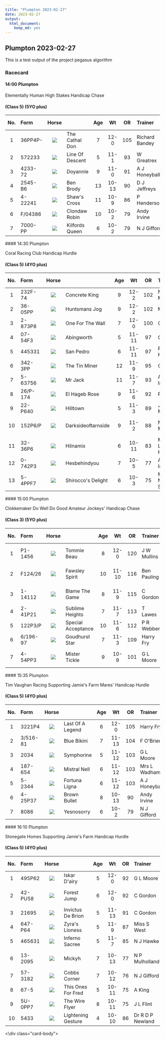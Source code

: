 ```yaml
---
title: "Plumpton 2023-02-27"
date: 2023-02-27 
output:
  html_document:
    keep_md: yes
---
```





## Plumpton 2023-02-27

This is a test output of the project pegasus algorithm

### Racecard 
<div class="card-body">



####  14:00 Plumpton 

Elementally Human High Stakes Handicap Chase 

#### (Class 5) (5YO plus) 

<table class="racecard table table-hover" style="width: auto !important; margin-left: auto; margin-right: auto;">
 <thead>
  <tr>
   <th style="text-align:center;"> No. </th>
   <th style="text-align:left;"> Form </th>
   <th style="text-align:center;"> Horse </th>
   <th style="text-align:left;">  </th>
   <th style="text-align:center;"> Age </th>
   <th style="text-align:center;"> Wt </th>
   <th style="text-align:center;"> OR </th>
   <th style="text-align:left;"> Trainer </th>
   <th style="text-align:left;"> Jockey </th>
   <th style="text-align:center;"> VDW </th>
   <th style="text-align:center;"> Alt VDW </th>
   <th style="text-align:left;"> Pred Score </th>
   <th style="text-align:center;"> Predicted Position </th>
   <th style="text-align:center;"> Win % </th>
  </tr>
 </thead>
<tbody>
  <tr>
   <td style="text-align:center;width: 65px; "> 1 </td>
   <td style="text-align:left;"> 36PP4P- </td>
   <td style="text-align:center;width: 40px; ">  <html><body><img src="https://www.attheraces.com/images/silks/20230227/20230227plu140001.png?v=2"></body></html>
</td>
   <td style="text-align:left;"> The Cathal Don </td>
   <td style="text-align:center;"> 7 </td>
   <td style="text-align:center;"> 12-0 </td>
   <td style="text-align:center;"> 105 </td>
   <td style="text-align:left;"> Richard Bandey </td>
   <td style="text-align:left;"> Harry Bannister </td>
   <td style="text-align:center;"> 24 </td>
   <td style="text-align:center;"> 3.76 </td>
   <td style="text-align:left;"> 0.862 </td>
   <td style="text-align:center;"> 7 </td>
   <td style="text-align:center;"> 0 </td>
  </tr>
  <tr>
   <td style="text-align:center;width: 65px; "> 2 </td>
   <td style="text-align:left;"> 572233 </td>
   <td style="text-align:center;width: 40px; ">  <html><body><img src="https://www.attheraces.com/images/silks/20230227/20230227plu140002.png?v=2"></body></html>
</td>
   <td style="text-align:left;"> Line Of Descent </td>
   <td style="text-align:center;"> 5 </td>
   <td style="text-align:center;"> 11-1 </td>
   <td style="text-align:center;"> 93 </td>
   <td style="text-align:left;"> W Greatrex </td>
   <td style="text-align:left;"> Brendan Powell </td>
   <td style="text-align:center;"> 8 </td>
   <td style="text-align:center;"> 1.73 </td>
   <td style="text-align:left;"> -1.878 </td>
   <td style="text-align:center;"> 4 </td>
   <td style="text-align:center;"> 0 </td>
  </tr>
  <tr>
   <td style="text-align:center;width: 65px; "> 3 </td>
   <td style="text-align:left;"> 4233-72 </td>
   <td style="text-align:center;width: 40px; ">  <html><body><img src="https://www.attheraces.com/images/silks/20230227/20230227plu140003.png?v=2"></body></html>
</td>
   <td style="text-align:left;"> Doyannie </td>
   <td style="text-align:center;"> 9 </td>
   <td style="text-align:center;"> 11-0 </td>
   <td style="text-align:center;"> 91 </td>
   <td style="text-align:left;"> A J Honeyball </td>
   <td style="text-align:left;"> Rex Dingle </td>
   <td style="text-align:center;"> 12 </td>
   <td style="text-align:center;"> 2.86 </td>
   <td style="text-align:left;"> -4.243 </td>
   <td style="text-align:center;"> 1 </td>
   <td style="text-align:center;"> 1 </td>
  </tr>
  <tr>
   <td style="text-align:center;width: 65px; "> 4 </td>
   <td style="text-align:left;"> 2545-B6 </td>
   <td style="text-align:center;width: 40px; ">  <html><body><img src="https://www.attheraces.com/images/silks/20230227/20230227plu140004.png?v=2"></body></html>
</td>
   <td style="text-align:left;"> Ben Brody </td>
   <td style="text-align:center;"> 13 </td>
   <td style="text-align:center;"> 10-13 </td>
   <td style="text-align:center;"> 90 </td>
   <td style="text-align:left;"> D J Jeffreys </td>
   <td style="text-align:left;"> Thomas Bellamy </td>
   <td style="text-align:center;"> 21 </td>
   <td style="text-align:center;"> 4.62 </td>
   <td style="text-align:left;"> -0.651 </td>
   <td style="text-align:center;"> 6 </td>
   <td style="text-align:center;"> 0 </td>
  </tr>
  <tr>
   <td style="text-align:center;width: 65px; "> 5 </td>
   <td style="text-align:left;"> 4-22241 </td>
   <td style="text-align:center;width: 40px; ">  <html><body><img src="https://www.attheraces.com/images/silks/20230227/20230227plu140005.png?v=2"></body></html>
</td>
   <td style="text-align:left;"> Shaw's Cross </td>
   <td style="text-align:center;"> 11 </td>
   <td style="text-align:center;"> 10-9 </td>
   <td style="text-align:center;"> 86 </td>
   <td style="text-align:left;"> P Henderson </td>
   <td style="text-align:left;"> Nick Scholfield </td>
   <td style="text-align:center;"> 7 </td>
   <td style="text-align:center;"> 1.29 </td>
   <td style="text-align:left;"> -1.916 </td>
   <td style="text-align:center;"> 3 </td>
   <td style="text-align:center;"> 0 </td>
  </tr>
  <tr>
   <td style="text-align:center;width: 65px; "> 6 </td>
   <td style="text-align:left;"> F/04386 </td>
   <td style="text-align:center;width: 40px; ">  <html><body><img src="https://www.attheraces.com/images/silks/20230227/20230227plu140006.png?v=2"></body></html>
</td>
   <td style="text-align:left;"> Clondaw Robin </td>
   <td style="text-align:center;"> 10 </td>
   <td style="text-align:center;"> 10-2 </td>
   <td style="text-align:center;"> 79 </td>
   <td style="text-align:left;"> Andy Irvine </td>
   <td style="text-align:left;"> Caoilin Quinn </td>
   <td style="text-align:center;"> 17 </td>
   <td style="text-align:center;"> 3.14 </td>
   <td style="text-align:left;"> -1.431 </td>
   <td style="text-align:center;"> 5 </td>
   <td style="text-align:center;"> 0 </td>
  </tr>
  <tr>
   <td style="text-align:center;width: 65px; "> 7 </td>
   <td style="text-align:left;"> 7000-PP </td>
   <td style="text-align:center;width: 40px; ">  <html><body><img src="https://www.attheraces.com/images/silks/20230227/20230227plu140007.png?v=2"></body></html>
</td>
   <td style="text-align:left;"> Kilfords Queen </td>
   <td style="text-align:center;"> 6 </td>
   <td style="text-align:center;"> 10-2 </td>
   <td style="text-align:center;"> 79 </td>
   <td style="text-align:left;"> N J Gifford </td>
   <td style="text-align:left;"> Tabitha Worsley </td>
   <td style="text-align:center;"> 30 </td>
   <td style="text-align:center;"> 4.76 </td>
   <td style="text-align:left;"> -2.330 </td>
   <td style="text-align:center;"> 2 </td>
   <td style="text-align:center;"> 0 </td>
  </tr>
</tbody>
</table>
####  14:30 Plumpton 

Coral Racing Club Handicap Hurdle 

#### (Class 5) (4YO plus) 

<table class="racecard table table-hover" style="width: auto !important; margin-left: auto; margin-right: auto;">
 <thead>
  <tr>
   <th style="text-align:center;"> No. </th>
   <th style="text-align:left;"> Form </th>
   <th style="text-align:center;"> Horse </th>
   <th style="text-align:left;">  </th>
   <th style="text-align:center;"> Age </th>
   <th style="text-align:center;"> Wt </th>
   <th style="text-align:center;"> OR </th>
   <th style="text-align:left;"> Trainer </th>
   <th style="text-align:left;"> Jockey </th>
   <th style="text-align:center;"> VDW </th>
   <th style="text-align:center;"> Alt VDW </th>
   <th style="text-align:left;"> Pred Score </th>
   <th style="text-align:center;"> Predicted Position </th>
   <th style="text-align:center;"> Win % </th>
  </tr>
 </thead>
<tbody>
  <tr>
   <td style="text-align:center;width: 65px; "> 1 </td>
   <td style="text-align:left;"> 232F-74 </td>
   <td style="text-align:center;width: 40px; ">  <html><body><img src="https://www.attheraces.com/images/silks/20230227/20230227plu143001.png?v=2"></body></html>
</td>
   <td style="text-align:left;"> Concrete King </td>
   <td style="text-align:center;"> 9 </td>
   <td style="text-align:center;"> 12-2 </td>
   <td style="text-align:center;"> 102 </td>
   <td style="text-align:left;"> N P Mulholland </td>
   <td style="text-align:left;"> Thomosina Eyston </td>
   <td style="text-align:center;"> 21 </td>
   <td style="text-align:center;"> 3.56 </td>
   <td style="text-align:left;"> -1.215 </td>
   <td style="text-align:center;"> 9 </td>
   <td style="text-align:center;"> 0.00 </td>
  </tr>
  <tr>
   <td style="text-align:center;width: 65px; "> 2 </td>
   <td style="text-align:left;"> 36-05PP </td>
   <td style="text-align:center;width: 40px; ">  <html><body><img src="https://www.attheraces.com/images/silks/20230227/20230227plu143002.png?v=2"></body></html>
</td>
   <td style="text-align:left;"> Huntsmans Jog </td>
   <td style="text-align:center;"> 9 </td>
   <td style="text-align:center;"> 12-2 </td>
   <td style="text-align:center;"> 102 </td>
   <td style="text-align:left;"> M F Harris </td>
   <td style="text-align:left;"> Bradley Harris </td>
   <td style="text-align:center;"> 25 </td>
   <td style="text-align:center;"> 4.44 </td>
   <td style="text-align:left;"> -1.680 </td>
   <td style="text-align:center;"> 7 </td>
   <td style="text-align:center;"> 0.00 </td>
  </tr>
  <tr>
   <td style="text-align:center;width: 65px; "> 3 </td>
   <td style="text-align:left;"> 2-873P8 </td>
   <td style="text-align:center;width: 40px; ">  <html><body><img src="https://www.attheraces.com/images/silks/20230227/20230227plu143003.png?v=2"></body></html>
</td>
   <td style="text-align:left;"> One For The Wall </td>
   <td style="text-align:center;"> 7 </td>
   <td style="text-align:center;"> 12-0 </td>
   <td style="text-align:center;"> 100 </td>
   <td style="text-align:left;"> C Gordon </td>
   <td style="text-align:left;"> Mr Freddie Gordon </td>
   <td style="text-align:center;"> 21 </td>
   <td style="text-align:center;"> 3.61 </td>
   <td style="text-align:left;"> -3.420 </td>
   <td style="text-align:center;"> 3 </td>
   <td style="text-align:center;"> 0.00 </td>
  </tr>
  <tr>
   <td style="text-align:center;width: 65px; "> 4 </td>
   <td style="text-align:left;"> 07-54F3 </td>
   <td style="text-align:center;width: 40px; ">  <html><body><img src="https://www.attheraces.com/images/silks/20230227/20230227plu143004.png?v=2"></body></html>
</td>
   <td style="text-align:left;"> Abingworth </td>
   <td style="text-align:center;"> 5 </td>
   <td style="text-align:center;"> 11-11 </td>
   <td style="text-align:center;"> 97 </td>
   <td style="text-align:left;"> G L Moore </td>
   <td style="text-align:left;"> J E Moore </td>
   <td style="text-align:center;"> 17 </td>
   <td style="text-align:center;"> 3.55 </td>
   <td style="text-align:left;"> -2.142 </td>
   <td style="text-align:center;"> 5 </td>
   <td style="text-align:center;"> 0.00 </td>
  </tr>
  <tr>
   <td style="text-align:center;width: 65px; "> 5 </td>
   <td style="text-align:left;"> 445331 </td>
   <td style="text-align:center;width: 40px; ">  <html><body><img src="https://www.attheraces.com/images/silks/20230227/20230227plu143005.png?v=2"></body></html>
</td>
   <td style="text-align:left;"> San Pedro </td>
   <td style="text-align:center;"> 6 </td>
   <td style="text-align:center;"> 11-11 </td>
   <td style="text-align:center;"> 97 </td>
   <td style="text-align:left;"> P Henderson </td>
   <td style="text-align:left;"> Nick Scholfield </td>
   <td style="text-align:center;"> 7 </td>
   <td style="text-align:center;"> 1.63 </td>
   <td style="text-align:left;"> -0.609 </td>
   <td style="text-align:center;"> 11 </td>
   <td style="text-align:center;"> 0.00 </td>
  </tr>
  <tr>
   <td style="text-align:center;width: 65px; "> 6 </td>
   <td style="text-align:left;"> 342-3PP </td>
   <td style="text-align:center;width: 40px; ">  <html><body><img src="https://www.attheraces.com/images/silks/20230227/20230227plu143006.png?v=2"></body></html>
</td>
   <td style="text-align:left;"> The Tin Miner </td>
   <td style="text-align:center;"> 12 </td>
   <td style="text-align:center;"> 11-9 </td>
   <td style="text-align:center;"> 95 </td>
   <td style="text-align:left;"> C Gordon </td>
   <td style="text-align:left;"> Tom Cannon </td>
   <td style="text-align:center;"> 23 </td>
   <td style="text-align:center;"> 4.29 </td>
   <td style="text-align:left;"> -1.382 </td>
   <td style="text-align:center;"> 8 </td>
   <td style="text-align:center;"> 0.00 </td>
  </tr>
  <tr>
   <td style="text-align:center;width: 65px; "> 7 </td>
   <td style="text-align:left;"> 5-63756 </td>
   <td style="text-align:center;width: 40px; ">  <html><body><img src="https://www.attheraces.com/images/silks/20230227/20230227plu143007.png?v=2"></body></html>
</td>
   <td style="text-align:left;"> Mr Jack </td>
   <td style="text-align:center;"> 11 </td>
   <td style="text-align:center;"> 11-7 </td>
   <td style="text-align:center;"> 93 </td>
   <td style="text-align:left;"> Andy Irvine </td>
   <td style="text-align:left;"> N F Houlihan </td>
   <td style="text-align:center;"> 18 </td>
   <td style="text-align:center;"> 4.09 </td>
   <td style="text-align:left;"> 0.943 </td>
   <td style="text-align:center;"> 13 </td>
   <td style="text-align:center;"> 0.00 </td>
  </tr>
  <tr>
   <td style="text-align:center;width: 65px; "> 8 </td>
   <td style="text-align:left;"> 26/P-174 </td>
   <td style="text-align:center;width: 40px; ">  <html><body><img src="https://www.attheraces.com/images/silks/20230227/20230227plu143008.png?v=2"></body></html>
</td>
   <td style="text-align:left;"> El Hageb Rose </td>
   <td style="text-align:center;"> 9 </td>
   <td style="text-align:center;"> 11-6 </td>
   <td style="text-align:center;"> 92 </td>
   <td style="text-align:left;"> P Butler </td>
   <td style="text-align:left;"> Harry Kimber </td>
   <td style="text-align:center;"> 12 </td>
   <td style="text-align:center;"> 2.49 </td>
   <td style="text-align:left;"> -0.720 </td>
   <td style="text-align:center;"> 10 </td>
   <td style="text-align:center;"> 0.00 </td>
  </tr>
  <tr>
   <td style="text-align:center;width: 65px; "> 9 </td>
   <td style="text-align:left;"> 22-P640 </td>
   <td style="text-align:center;width: 40px; ">  <html><body><img src="https://www.attheraces.com/images/silks/20230227/20230227plu143009.png?v=2"></body></html>
</td>
   <td style="text-align:left;"> Hilltown </td>
   <td style="text-align:center;"> 5 </td>
   <td style="text-align:center;"> 11-3 </td>
   <td style="text-align:center;"> 89 </td>
   <td style="text-align:left;"> J W Mullins </td>
   <td style="text-align:left;"> M G Nolan </td>
   <td style="text-align:center;"> 20 </td>
   <td style="text-align:center;"> 4.17 </td>
   <td style="text-align:left;"> -1.769 </td>
   <td style="text-align:center;"> 6 </td>
   <td style="text-align:center;"> 0.00 </td>
  </tr>
  <tr>
   <td style="text-align:center;width: 65px; "> 10 </td>
   <td style="text-align:left;"> 152P6/P </td>
   <td style="text-align:center;width: 40px; ">  <html><body><img src="https://www.attheraces.com/images/silks/20230227/20230227plu143010.png?v=2"></body></html>
</td>
   <td style="text-align:left;"> Darksideoftarnside </td>
   <td style="text-align:center;"> 9 </td>
   <td style="text-align:center;"> 11-2 </td>
   <td style="text-align:center;"> 88 </td>
   <td style="text-align:left;"> N P Mulholland </td>
   <td style="text-align:left;"> Sam Twiston-Davies </td>
   <td style="text-align:center;"> 26 </td>
   <td style="text-align:center;"> 6.30 </td>
   <td style="text-align:left;"> -0.198 </td>
   <td style="text-align:center;"> 12 </td>
   <td style="text-align:center;"> 0.00 </td>
  </tr>
  <tr>
   <td style="text-align:center;width: 65px; "> 11 </td>
   <td style="text-align:left;"> 32-36P6 </td>
   <td style="text-align:center;width: 40px; ">  <html><body><img src="https://www.attheraces.com/images/silks/20230227/20230227plu143011.png?v=2"></body></html>
</td>
   <td style="text-align:left;"> Hilnamix </td>
   <td style="text-align:center;"> 6 </td>
   <td style="text-align:center;"> 10-11 </td>
   <td style="text-align:center;"> 83 </td>
   <td style="text-align:left;"> Mrs Lawney Hill </td>
   <td style="text-align:left;"> David Bass </td>
   <td style="text-align:center;"> 22 </td>
   <td style="text-align:center;"> 4.12 </td>
   <td style="text-align:left;"> -5.421 </td>
   <td style="text-align:center;"> 1 </td>
   <td style="text-align:center;"> 0.96 </td>
  </tr>
  <tr>
   <td style="text-align:center;width: 65px; "> 12 </td>
   <td style="text-align:left;"> 0-742P3 </td>
   <td style="text-align:center;width: 40px; ">  <html><body><img src="https://www.attheraces.com/images/silks/20230227/20230227plu143012.png?v=2"></body></html>
</td>
   <td style="text-align:left;"> Hesbehindyou </td>
   <td style="text-align:center;"> 7 </td>
   <td style="text-align:center;"> 10-5 </td>
   <td style="text-align:center;"> 77 </td>
   <td style="text-align:left;"> Andy Irvine </td>
   <td style="text-align:left;"> Caoilin Quinn </td>
   <td style="text-align:center;"> 15 </td>
   <td style="text-align:center;"> 3.03 </td>
   <td style="text-align:left;"> -4.374 </td>
   <td style="text-align:center;"> 2 </td>
   <td style="text-align:center;"> 0.04 </td>
  </tr>
  <tr>
   <td style="text-align:center;width: 65px; "> 13 </td>
   <td style="text-align:left;"> 5-4PPF7 </td>
   <td style="text-align:center;width: 40px; ">  <html><body><img src="https://www.attheraces.com/images/silks/20230227/20230227plu143013.png?v=2"></body></html>
</td>
   <td style="text-align:left;"> Shirocco's Delight </td>
   <td style="text-align:center;"> 6 </td>
   <td style="text-align:center;"> 10-3 </td>
   <td style="text-align:center;"> 75 </td>
   <td style="text-align:left;"> Miss A M Newton-Smith </td>
   <td style="text-align:left;"> James Best </td>
   <td style="text-align:center;"> 27 </td>
   <td style="text-align:center;"> 6.78 </td>
   <td style="text-align:left;"> -3.122 </td>
   <td style="text-align:center;"> 4 </td>
   <td style="text-align:center;"> 0.00 </td>
  </tr>
</tbody>
</table>
####  15:00 Plumpton 

Clokkemaker Do Well Do Good Amateur Jockeys' Handicap Chase 

#### (Class 3) (5YO plus) 

<table class="racecard table table-hover" style="width: auto !important; margin-left: auto; margin-right: auto;">
 <thead>
  <tr>
   <th style="text-align:center;"> No. </th>
   <th style="text-align:left;"> Form </th>
   <th style="text-align:center;"> Horse </th>
   <th style="text-align:left;">  </th>
   <th style="text-align:center;"> Age </th>
   <th style="text-align:center;"> Wt </th>
   <th style="text-align:center;"> OR </th>
   <th style="text-align:left;"> Trainer </th>
   <th style="text-align:left;"> Jockey </th>
   <th style="text-align:center;"> VDW </th>
   <th style="text-align:center;"> Alt VDW </th>
   <th style="text-align:left;"> Pred Score </th>
   <th style="text-align:center;"> Predicted Position </th>
   <th style="text-align:center;"> Win % </th>
  </tr>
 </thead>
<tbody>
  <tr>
   <td style="text-align:center;width: 65px; "> 1 </td>
   <td style="text-align:left;"> P1-1456 </td>
   <td style="text-align:center;width: 40px; ">  <html><body><img src="https://www.attheraces.com/images/silks/20230227/20230227plu150001.png?v=2"></body></html>
</td>
   <td style="text-align:left;"> Tommie Beau </td>
   <td style="text-align:center;"> 8 </td>
   <td style="text-align:center;"> 12-0 </td>
   <td style="text-align:center;"> 120 </td>
   <td style="text-align:left;"> J W Mullins </td>
   <td style="text-align:left;"> Mr Joshua Newman </td>
   <td style="text-align:center;"> 15 </td>
   <td style="text-align:center;"> 1.36 </td>
   <td style="text-align:left;"> -1.368 </td>
   <td style="text-align:center;"> 3 </td>
   <td style="text-align:center;"> 0.00 </td>
  </tr>
  <tr>
   <td style="text-align:center;width: 65px; "> 2 </td>
   <td style="text-align:left;"> F124/26 </td>
   <td style="text-align:center;width: 40px; ">  <html><body><img src="https://www.attheraces.com/images/silks/20230227/20230227plu150002.png?v=2"></body></html>
</td>
   <td style="text-align:left;"> Fawsley Spirit </td>
   <td style="text-align:center;"> 10 </td>
   <td style="text-align:center;"> 11-10 </td>
   <td style="text-align:center;"> 116 </td>
   <td style="text-align:left;"> Ben Pauling </td>
   <td style="text-align:left;"> Miss Megan Fox </td>
   <td style="text-align:center;"> 12 </td>
   <td style="text-align:center;"> 1.96 </td>
   <td style="text-align:left;"> -2.292 </td>
   <td style="text-align:center;"> 1 </td>
   <td style="text-align:center;"> 0.60 </td>
  </tr>
  <tr>
   <td style="text-align:center;width: 65px; "> 3 </td>
   <td style="text-align:left;"> 1-14112 </td>
   <td style="text-align:center;width: 40px; ">  <html><body><img src="https://www.attheraces.com/images/silks/20230227/20230227plu150003.png?v=2"></body></html>
</td>
   <td style="text-align:left;"> Blame The Game </td>
   <td style="text-align:center;"> 8 </td>
   <td style="text-align:center;"> 11-9 </td>
   <td style="text-align:center;"> 115 </td>
   <td style="text-align:left;"> C Gordon </td>
   <td style="text-align:left;"> Mr Freddie Gordon </td>
   <td style="text-align:center;"> 4 </td>
   <td style="text-align:center;"> 0.57 </td>
   <td style="text-align:left;"> -1.474 </td>
   <td style="text-align:center;"> 2 </td>
   <td style="text-align:center;"> 0.00 </td>
  </tr>
  <tr>
   <td style="text-align:center;width: 65px; "> 4 </td>
   <td style="text-align:left;"> 2-41P21 </td>
   <td style="text-align:center;width: 40px; ">  <html><body><img src="https://www.attheraces.com/images/silks/20230227/20230227plu150004.png?v=2"></body></html>
</td>
   <td style="text-align:left;"> Sublime Heights </td>
   <td style="text-align:center;"> 7 </td>
   <td style="text-align:center;"> 11-7 </td>
   <td style="text-align:center;"> 113 </td>
   <td style="text-align:left;"> T Lawes </td>
   <td style="text-align:left;"> Miss G Andrews </td>
   <td style="text-align:center;"> 13 </td>
   <td style="text-align:center;"> 1.46 </td>
   <td style="text-align:left;"> -1.098 </td>
   <td style="text-align:center;"> 4 </td>
   <td style="text-align:center;"> 0.21 </td>
  </tr>
  <tr>
   <td style="text-align:center;width: 65px; "> 5 </td>
   <td style="text-align:left;"> 122P3/P </td>
   <td style="text-align:center;width: 40px; ">  <html><body><img src="https://www.attheraces.com/images/silks/20230227/20230227plu150005.png?v=2"></body></html>
</td>
   <td style="text-align:left;"> Special Acceptance </td>
   <td style="text-align:center;"> 10 </td>
   <td style="text-align:center;"> 11-6 </td>
   <td style="text-align:center;"> 112 </td>
   <td style="text-align:left;"> P R Webber </td>
   <td style="text-align:left;"> Mr Z Baker </td>
   <td style="text-align:center;"> 23 </td>
   <td style="text-align:center;"> 3.04 </td>
   <td style="text-align:left;"> -1.078 </td>
   <td style="text-align:center;"> 5 </td>
   <td style="text-align:center;"> 0.17 </td>
  </tr>
  <tr>
   <td style="text-align:center;width: 65px; "> 6 </td>
   <td style="text-align:left;"> 6/196-97 </td>
   <td style="text-align:center;width: 40px; ">  <html><body><img src="https://www.attheraces.com/images/silks/20230227/20230227plu150006.png?v=2"></body></html>
</td>
   <td style="text-align:left;"> Goudhurst Star </td>
   <td style="text-align:center;"> 7 </td>
   <td style="text-align:center;"> 11-3 </td>
   <td style="text-align:center;"> 109 </td>
   <td style="text-align:left;"> Harry Fry </td>
   <td style="text-align:left;"> Miss A B O'Connor </td>
   <td style="text-align:center;"> 22 </td>
   <td style="text-align:center;"> 2.83 </td>
   <td style="text-align:left;"> -0.220 </td>
   <td style="text-align:center;"> 6 </td>
   <td style="text-align:center;"> 0.02 </td>
  </tr>
  <tr>
   <td style="text-align:center;width: 65px; "> 7 </td>
   <td style="text-align:left;"> 4-54PP3 </td>
   <td style="text-align:center;width: 40px; ">  <html><body><img src="https://www.attheraces.com/images/silks/20230227/20230227plu150007.png?v=2"></body></html>
</td>
   <td style="text-align:left;"> Mister Tickle </td>
   <td style="text-align:center;"> 9 </td>
   <td style="text-align:center;"> 10-9 </td>
   <td style="text-align:center;"> 101 </td>
   <td style="text-align:left;"> G L Moore </td>
   <td style="text-align:left;"> Mr Freddie Mitchell </td>
   <td style="text-align:center;"> 23 </td>
   <td style="text-align:center;"> 3.16 </td>
   <td style="text-align:left;"> 1.780 </td>
   <td style="text-align:center;"> 7 </td>
   <td style="text-align:center;"> 0.00 </td>
  </tr>
</tbody>
</table>
####  15:35 Plumpton 

Tim Vaughan Racing Supporting Jamie's Farm Mares' Handicap Hurdle 

#### (Class 5) (4YO plus) 

<table class="racecard table table-hover" style="width: auto !important; margin-left: auto; margin-right: auto;">
 <thead>
  <tr>
   <th style="text-align:center;"> No. </th>
   <th style="text-align:left;"> Form </th>
   <th style="text-align:center;"> Horse </th>
   <th style="text-align:left;">  </th>
   <th style="text-align:center;"> Age </th>
   <th style="text-align:center;"> Wt </th>
   <th style="text-align:center;"> OR </th>
   <th style="text-align:left;"> Trainer </th>
   <th style="text-align:left;"> Jockey </th>
   <th style="text-align:center;"> VDW </th>
   <th style="text-align:center;"> Alt VDW </th>
   <th style="text-align:left;"> Pred Score </th>
   <th style="text-align:center;"> Predicted Position </th>
   <th style="text-align:center;"> Win % </th>
  </tr>
 </thead>
<tbody>
  <tr>
   <td style="text-align:center;width: 65px; "> 1 </td>
   <td style="text-align:left;"> 3221P4 </td>
   <td style="text-align:center;width: 40px; ">  <html><body><img src="https://www.attheraces.com/images/silks/20230227/20230227plu153501.png?v=2"></body></html>
</td>
   <td style="text-align:left;"> Last Of A Legend </td>
   <td style="text-align:center;"> 6 </td>
   <td style="text-align:center;"> 12-0 </td>
   <td style="text-align:center;"> 105 </td>
   <td style="text-align:left;"> Harry Fry </td>
   <td style="text-align:left;"> Ben Bromley </td>
   <td style="text-align:center;"> 15 </td>
   <td style="text-align:center;"> 2.01 </td>
   <td style="text-align:left;"> -1.128 </td>
   <td style="text-align:center;"> 4 </td>
   <td style="text-align:center;"> 0.00 </td>
  </tr>
  <tr>
   <td style="text-align:center;width: 65px; "> 2 </td>
   <td style="text-align:left;"> 3/516-81 </td>
   <td style="text-align:center;width: 40px; ">  <html><body><img src="https://www.attheraces.com/images/silks/20230227/20230227plu153502.png?v=2"></body></html>
</td>
   <td style="text-align:left;"> Blue Bikini </td>
   <td style="text-align:center;"> 7 </td>
   <td style="text-align:center;"> 11-13 </td>
   <td style="text-align:center;"> 104 </td>
   <td style="text-align:left;"> F O'Brien </td>
   <td style="text-align:left;"> C Brace </td>
   <td style="text-align:center;"> 15 </td>
   <td style="text-align:center;"> 2.84 </td>
   <td style="text-align:left;"> -0.550 </td>
   <td style="text-align:center;"> 6 </td>
   <td style="text-align:center;"> 0.00 </td>
  </tr>
  <tr>
   <td style="text-align:center;width: 65px; "> 3 </td>
   <td style="text-align:left;"> 2034 </td>
   <td style="text-align:center;width: 40px; ">  <html><body><img src="https://www.attheraces.com/images/silks/20230227/20230227plu153503.png?v=2"></body></html>
</td>
   <td style="text-align:left;"> Symphorine </td>
   <td style="text-align:center;"> 5 </td>
   <td style="text-align:center;"> 11-12 </td>
   <td style="text-align:center;"> 103 </td>
   <td style="text-align:left;"> G L Moore </td>
   <td style="text-align:left;"> J E Moore </td>
   <td style="text-align:center;"> 17 </td>
   <td style="text-align:center;"> 2.58 </td>
   <td style="text-align:left;"> 0.345 </td>
   <td style="text-align:center;"> 7 </td>
   <td style="text-align:center;"> 0.00 </td>
  </tr>
  <tr>
   <td style="text-align:center;width: 65px; "> 4 </td>
   <td style="text-align:left;"> 187-654 </td>
   <td style="text-align:center;width: 40px; ">  <html><body><img src="https://www.attheraces.com/images/silks/20230227/20230227plu153504.png?v=2"></body></html>
</td>
   <td style="text-align:left;"> Mistral Nell </td>
   <td style="text-align:center;"> 6 </td>
   <td style="text-align:center;"> 11-12 </td>
   <td style="text-align:center;"> 103 </td>
   <td style="text-align:left;"> Mrs L Wadham </td>
   <td style="text-align:left;"> Bryony Frost </td>
   <td style="text-align:center;"> 15 </td>
   <td style="text-align:center;"> 3.51 </td>
   <td style="text-align:left;"> -1.879 </td>
   <td style="text-align:center;"> 2 </td>
   <td style="text-align:center;"> 0.01 </td>
  </tr>
  <tr>
   <td style="text-align:center;width: 65px; "> 5 </td>
   <td style="text-align:left;"> 5-2344 </td>
   <td style="text-align:center;width: 40px; ">  <html><body><img src="https://www.attheraces.com/images/silks/20230227/20230227plu153505.png?v=2"></body></html>
</td>
   <td style="text-align:left;"> Fortuna Ligna </td>
   <td style="text-align:center;"> 6 </td>
   <td style="text-align:center;"> 11-12 </td>
   <td style="text-align:center;"> 103 </td>
   <td style="text-align:left;"> A J Honeyball </td>
   <td style="text-align:left;"> Rex Dingle </td>
   <td style="text-align:center;"> 11 </td>
   <td style="text-align:center;"> 2.01 </td>
   <td style="text-align:left;"> -0.969 </td>
   <td style="text-align:center;"> 5 </td>
   <td style="text-align:center;"> 0.00 </td>
  </tr>
  <tr>
   <td style="text-align:center;width: 65px; "> 6 </td>
   <td style="text-align:left;"> 4-25P37 </td>
   <td style="text-align:center;width: 40px; ">  <html><body><img src="https://www.attheraces.com/images/silks/20230227/20230227plu153506.png?v=2"></body></html>
</td>
   <td style="text-align:left;"> Brown Bullet </td>
   <td style="text-align:center;"> 8 </td>
   <td style="text-align:center;"> 10-13 </td>
   <td style="text-align:center;"> 90 </td>
   <td style="text-align:left;"> Andy Irvine </td>
   <td style="text-align:left;"> Page Fuller </td>
   <td style="text-align:center;"> 20 </td>
   <td style="text-align:center;"> 2.37 </td>
   <td style="text-align:left;"> -1.294 </td>
   <td style="text-align:center;"> 3 </td>
   <td style="text-align:center;"> 0.00 </td>
  </tr>
  <tr>
   <td style="text-align:center;width: 65px; "> 7 </td>
   <td style="text-align:left;"> 8086 </td>
   <td style="text-align:center;width: 40px; ">  <html><body><img src="https://www.attheraces.com/images/silks/20230227/20230227plu153507.png?v=2"></body></html>
</td>
   <td style="text-align:left;"> Yesnosorry </td>
   <td style="text-align:center;"> 6 </td>
   <td style="text-align:center;"> 10-2 </td>
   <td style="text-align:center;"> 79 </td>
   <td style="text-align:left;"> N J Gifford </td>
   <td style="text-align:left;"> J M Davies </td>
   <td style="text-align:center;"> 24 </td>
   <td style="text-align:center;"> 5.51 </td>
   <td style="text-align:left;"> -3.516 </td>
   <td style="text-align:center;"> 1 </td>
   <td style="text-align:center;"> 0.99 </td>
  </tr>
</tbody>
</table>
####  16:10 Plumpton 

Stonegate Homes Supporting Jamie's Farm Handicap Hurdle 

#### (Class 5) (4YO plus) 

<table class="racecard table table-hover" style="width: auto !important; margin-left: auto; margin-right: auto;">
 <thead>
  <tr>
   <th style="text-align:center;"> No. </th>
   <th style="text-align:left;"> Form </th>
   <th style="text-align:center;"> Horse </th>
   <th style="text-align:left;">  </th>
   <th style="text-align:center;"> Age </th>
   <th style="text-align:center;"> Wt </th>
   <th style="text-align:center;"> OR </th>
   <th style="text-align:left;"> Trainer </th>
   <th style="text-align:left;"> Jockey </th>
   <th style="text-align:center;"> VDW </th>
   <th style="text-align:center;"> Alt VDW </th>
   <th style="text-align:left;"> Pred Score </th>
   <th style="text-align:center;"> Predicted Position </th>
   <th style="text-align:center;"> Win % </th>
  </tr>
 </thead>
<tbody>
  <tr>
   <td style="text-align:center;width: 65px; "> 1 </td>
   <td style="text-align:left;"> 495P62 </td>
   <td style="text-align:center;width: 40px; ">  <html><body><img src="https://www.attheraces.com/images/silks/20230227/20230227plu161001.png?v=2"></body></html>
</td>
   <td style="text-align:left;"> Iskar D'airy </td>
   <td style="text-align:center;"> 5 </td>
   <td style="text-align:center;"> 12-0 </td>
   <td style="text-align:center;"> 92 </td>
   <td style="text-align:left;"> G L Moore </td>
   <td style="text-align:left;"> J E Moore </td>
   <td style="text-align:center;"> 18 </td>
   <td style="text-align:center;"> 5.16 </td>
   <td style="text-align:left;"> -2.359 </td>
   <td style="text-align:center;"> 3 </td>
   <td style="text-align:center;"> 0.00 </td>
  </tr>
  <tr>
   <td style="text-align:center;width: 65px; "> 2 </td>
   <td style="text-align:left;"> 42-PU58 </td>
   <td style="text-align:center;width: 40px; ">  <html><body><img src="https://www.attheraces.com/images/silks/20230227/20230227plu161002.png?v=2"></body></html>
</td>
   <td style="text-align:left;"> Forest Jump </td>
   <td style="text-align:center;"> 6 </td>
   <td style="text-align:center;"> 12-0 </td>
   <td style="text-align:center;"> 92 </td>
   <td style="text-align:left;"> C Gordon </td>
   <td style="text-align:left;"> Mr Freddie Gordon </td>
   <td style="text-align:center;"> 23 </td>
   <td style="text-align:center;"> 4.75 </td>
   <td style="text-align:left;"> -1.184 </td>
   <td style="text-align:center;"> 7 </td>
   <td style="text-align:center;"> 0.02 </td>
  </tr>
  <tr>
   <td style="text-align:center;width: 65px; "> 3 </td>
   <td style="text-align:left;"> 21695 </td>
   <td style="text-align:center;width: 40px; ">  <html><body><img src="https://www.attheraces.com/images/silks/20230227/20230227plu161003.png?v=2"></body></html>
</td>
   <td style="text-align:left;"> Invictus De Brion </td>
   <td style="text-align:center;"> 5 </td>
   <td style="text-align:center;"> 11-13 </td>
   <td style="text-align:center;"> 91 </td>
   <td style="text-align:left;"> C Gordon </td>
   <td style="text-align:left;"> Nick Scholfield </td>
   <td style="text-align:center;"> 20 </td>
   <td style="text-align:center;"> 4.25 </td>
   <td style="text-align:left;"> -3.117 </td>
   <td style="text-align:center;"> 1 </td>
   <td style="text-align:center;"> 0.29 </td>
  </tr>
  <tr>
   <td style="text-align:center;width: 65px; "> 4 </td>
   <td style="text-align:left;"> 647-P64 </td>
   <td style="text-align:center;width: 40px; ">  <html><body><img src="https://www.attheraces.com/images/silks/20230227/20230227plu161004.png?v=2"></body></html>
</td>
   <td style="text-align:left;"> Zyra's Lioness </td>
   <td style="text-align:center;"> 5 </td>
   <td style="text-align:center;"> 11-9 </td>
   <td style="text-align:center;"> 87 </td>
   <td style="text-align:left;"> Miss S West </td>
   <td style="text-align:left;"> N F Houlihan </td>
   <td style="text-align:center;"> 20 </td>
   <td style="text-align:center;"> 3.64 </td>
   <td style="text-align:left;"> -2.160 </td>
   <td style="text-align:center;"> 4 </td>
   <td style="text-align:center;"> 0.07 </td>
  </tr>
  <tr>
   <td style="text-align:center;width: 65px; "> 5 </td>
   <td style="text-align:left;"> 465631 </td>
   <td style="text-align:center;width: 40px; ">  <html><body><img src="https://www.attheraces.com/images/silks/20230227/20230227plu161005.png?v=2"></body></html>
</td>
   <td style="text-align:left;"> Inferno Sacree </td>
   <td style="text-align:center;"> 5 </td>
   <td style="text-align:center;"> 11-7 </td>
   <td style="text-align:center;"> 85 </td>
   <td style="text-align:left;"> N J Hawke </td>
   <td style="text-align:left;"> David Noonan </td>
   <td style="text-align:center;"> 10 </td>
   <td style="text-align:center;"> 2.17 </td>
   <td style="text-align:left;"> -2.508 </td>
   <td style="text-align:center;"> 2 </td>
   <td style="text-align:center;"> 0.56 </td>
  </tr>
  <tr>
   <td style="text-align:center;width: 65px; "> 6 </td>
   <td style="text-align:left;"> 13-2095 </td>
   <td style="text-align:center;width: 40px; ">  <html><body><img src="https://www.attheraces.com/images/silks/20230227/20230227plu161006.png?v=2"></body></html>
</td>
   <td style="text-align:left;"> Mickyh </td>
   <td style="text-align:center;"> 7 </td>
   <td style="text-align:center;"> 10-13 </td>
   <td style="text-align:center;"> 77 </td>
   <td style="text-align:left;"> N P Mulholland </td>
   <td style="text-align:left;"> Sam Twiston-Davies </td>
   <td style="text-align:center;"> 24 </td>
   <td style="text-align:center;"> 5.87 </td>
   <td style="text-align:left;"> 1.110 </td>
   <td style="text-align:center;"> 9 </td>
   <td style="text-align:center;"> 0.00 </td>
  </tr>
  <tr>
   <td style="text-align:center;width: 65px; "> 7 </td>
   <td style="text-align:left;"> 57-3182 </td>
   <td style="text-align:center;width: 40px; ">  <html><body><img src="https://www.attheraces.com/images/silks/20230227/20230227plu161007.png?v=2"></body></html>
</td>
   <td style="text-align:left;"> Cobbs Corner </td>
   <td style="text-align:center;"> 7 </td>
   <td style="text-align:center;"> 10-12 </td>
   <td style="text-align:center;"> 76 </td>
   <td style="text-align:left;"> N J Gifford </td>
   <td style="text-align:left;"> J M Davies </td>
   <td style="text-align:center;"> 11 </td>
   <td style="text-align:center;"> 2.57 </td>
   <td style="text-align:left;"> -1.740 </td>
   <td style="text-align:center;"> 5 </td>
   <td style="text-align:center;"> 0.06 </td>
  </tr>
  <tr>
   <td style="text-align:center;width: 65px; "> 8 </td>
   <td style="text-align:left;"> 67-5 </td>
   <td style="text-align:center;width: 40px; ">  <html><body><img src="https://www.attheraces.com/images/silks/20230227/20230227plu161008.png?v=2"></body></html>
</td>
   <td style="text-align:left;"> This Ones For Fred </td>
   <td style="text-align:center;"> 5 </td>
   <td style="text-align:center;"> 10-11 </td>
   <td style="text-align:center;"> 75 </td>
   <td style="text-align:left;"> A King </td>
   <td style="text-align:left;"> Tom Cannon </td>
   <td style="text-align:center;"> 18 </td>
   <td style="text-align:center;"> 2.80 </td>
   <td style="text-align:left;"> -1.249 </td>
   <td style="text-align:center;"> 6 </td>
   <td style="text-align:center;"> 0.00 </td>
  </tr>
  <tr>
   <td style="text-align:center;width: 65px; "> 9 </td>
   <td style="text-align:left;"> 5U-0PP7 </td>
   <td style="text-align:center;width: 40px; ">  <html><body><img src="https://www.attheraces.com/images/silks/20230227/20230227plu161009.png?v=2"></body></html>
</td>
   <td style="text-align:left;"> The Wire Flyer </td>
   <td style="text-align:center;"> 8 </td>
   <td style="text-align:center;"> 10-11 </td>
   <td style="text-align:center;"> 75 </td>
   <td style="text-align:left;"> J L Flint </td>
   <td style="text-align:left;"> R T Dunne </td>
   <td style="text-align:center;"> 27 </td>
   <td style="text-align:center;"> 7.97 </td>
   <td style="text-align:left;"> -1.109 </td>
   <td style="text-align:center;"> 8 </td>
   <td style="text-align:center;"> 0.00 </td>
  </tr>
  <tr>
   <td style="text-align:center;width: 65px; "> 10 </td>
   <td style="text-align:left;"> 5433 </td>
   <td style="text-align:center;width: 40px; ">  <html><body><img src="https://www.attheraces.com/images/silks/20230227/20230227plu161010.png?v=2"></body></html>
</td>
   <td style="text-align:left;"> Lightening Gesture </td>
   <td style="text-align:center;"> 4 </td>
   <td style="text-align:center;"> 10-10 </td>
   <td style="text-align:center;"> 86 </td>
   <td style="text-align:left;"> Dr R D P Newland </td>
   <td style="text-align:left;"> Charlie Hammond </td>
   <td style="text-align:center;"> 10 </td>
   <td style="text-align:center;"> 2.08 </td>
   <td style="text-align:left;"> 1.126 </td>
   <td style="text-align:center;"> 10 </td>
   <td style="text-align:center;"> 0.00 </td>
  </tr>
</tbody>
</table>


<\div class="card-body">



### 
